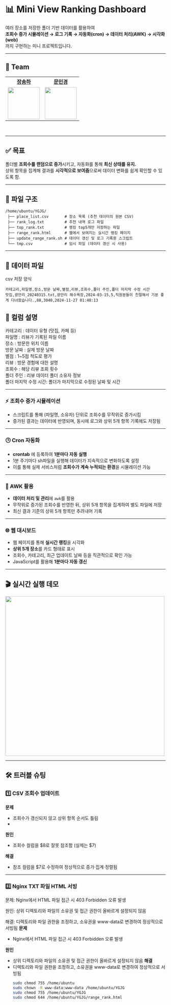 # 📊 Mini View Ranking Dashboard

여러 장소를 저장한 폴더 기반 데이터를 활용하여  
**조회수 증가 시뮬레이션 → 로그 기록 → 자동화(cron) → 데이터 처리(AWK) → 시각화(web)**  
까지 구현하는 미니 프로젝트입니다.

---
## 👥 Team
<table>
  <tr>
    <!-- 이름 (링크) -->
    <td align="center">
      <a href="https://github.com/imewuzin"><strong>장송하</strong></a>
    </td>
    <td align="center">
      <a href="https://github.com/Minkyoungg0"><strong>문민경</strong></a>
    </td>
  </tr>
  <tr>
    <!-- 프로필 사진 -->
    <td align="center">
      <img src="https://github.com/songhajang.png" width="100"/>
    </td>
    <td align="center">
      <img src="https://github.com/Minkyoungg0.png" width="100"/>
    </td>
  </tr>
</table>

<br/>

---

## ✅ 목표

폴더별 **조회수를 랜덤으로 증가**시키고, 자동화를 통해 **최신 상태를 유지.**<br>
상위 항목을 집계해 결과를 **시각적으로 보여줌**으로써 데이터 변화를 쉽게 확인할 수 있도록 함.

---

## 📁 파일 구조
```
/home/ubuntu/YGJG/
 ├── place_list.csv       # 장소 목록 (추천 데이터의 원본 CSV)
 ├── rank_log.txt         # 추천 내역 로그 파일
 ├── top_rank.txt         # 랭킹 top5개만 저장하는 파일
 ├── range_rank.html      # 웹에서 보여지는 실시간 랭킹 페이지
 ├── update_range_rank.sh # 데이터 갱신 및 로그 기록용 스크립트
 └── tmp.csv              # 임시 파일 (데이터 갱신 시 사용)

```
---

## 📑 데이터 파일
csv 저장 양식
```csv 
카테고리,파일명,장소,방문 날짜,별점,리뷰,조회수,폴더 주인,폴더 마지막 수정 시간
맛집,광안리_20240315.txt,광안리 해수욕장,2024-03-15,5,직원분들이 친절해서 기분 좋게 다녀왔습니다.,88,3040,2024-11-27 01:48:13
```
## 🔹 컬럼 설명
카테고리           : 데이터 유형 (맛집, 카페 등)<br>
파일명             : 리뷰가 기록된 파일 이름<br>
장소               : 방문한 위치 이름<br>
방문 날짜           : 실제 방문 날짜<br>
별점               : 1~5점 척도로 평가<br>
리뷰               : 방문 경험에 대한 설명<br>
조회수             : 해당 리뷰 조회 횟수<br>
폴더 주인          : 리뷰 데이터 폴더 소유자 정보<br>
폴더 마지막 수정 시간: 폴더가 마지막으로 수정된 날짜 및 시간

---

### ⚡ 조회수 증가 시뮬레이션
- 스크립트를 통해 (파일명, 소유자) 단위로 조회수를 무작위로 증가시킴
- 증가된 결과는 데이터에 반영되며, 동시에 로그와 상위 5개 항목 기록에도 저장됨

---

### 🕒 Cron 자동화

- **crontab** 에 등록하여 **1분마다 자동 실행**  
- 1분 주기마다 sh파일을 실행해 데이터가 지속적으로 변화하도록 설정  
- 이를 통해 실제 서비스처럼 **조회수가 계속 누적되는 환경**을 시뮬레이션 가능  

---

### 🔎 AWK 활용

- **데이터 처리 및 관리**에 `awk`를 활용
- 무작위로 증가된 조회수를 반영한 뒤, 상위 5개 항목을 집계하여 별도 파일에 저장
- 최신 결과 기준의 상위 5개 항목만 추려내어 기록

---

### 🌐 웹 대시보드

- 웹 페이지를 통해 **실시간 랭킹**을 시각화 
- **상위 5개 장소**를 카드 형태로 표시
- 조회수, 카테고리, 최근 업데이트 날짜 등을 직관적으로 확인 가능 
- JavaScript를 활용해 **1분마다 자동 갱신**

---

## 🎬 실시간 실행 데모


<img src="https://github.com/user-attachments/assets/0e08cef4-6b31-4f9a-913c-d85ad9362935" width="500">

---

## 🛠️ 트러블 슈팅


### 1️⃣ CSV 조회수 업데이트 
**문제**
- 조회수가 갱신되지 않고 상위 항목 순서도 틀림
- 
**원인**
- 조회수 컬럼을 $8로 잘못 참조함 (실제는 $7)

**해결**
- 참조 컬럼을 $7로 수정하여 정상적으로 증가·집계·정렬됨
---

### 2️⃣ Nginx TXT 파일 HTML 서빙 
문제: Nginx에서 HTML 파일 접근 시 403 Forbidden 오류 발생

원인: 상위 디렉토리와 파일의 소유권 및 접근 권한이 올바르게 설정되지 않음

해결: 디렉토리와 파일 권한을 조정하고, 소유권을 www-data로 변경하여 정상적으로 서빙됨
**문제**
- Nginx에서 HTML 파일 접근 시 403 Forbidden 오류 발생

**원인**
- 상위 디렉토리와 파일의 소유권 및 접근 권한이 올바르게 설정되지 않음
**해결**
- 디렉토리와 파일 권한을 조정하고, 소유권을 www-data로 변경하여 정상적으로 서빙됨
  ```bash
  sudo chmod 755 /home/ubuntu
  sudo chown -R www-data:www-data /home/ubuntu/YGJG
  sudo chmod 755 /home/ubuntu/YGJG
  sudo chmod 644 /home/ubuntu/YGJG/range_rank.html
```

